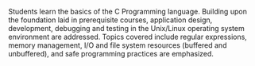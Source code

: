 Students learn the basics of the C Programming language. Building upon the foundation laid in prerequisite courses, application design, development, debugging and testing in the Unix/Linux operating system environment are addressed. Topics covered include regular expressions, memory management, I/O and file system resources (buffered and unbuffered), and safe programming practices are emphasized.
